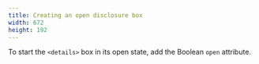 ```yaml
---
title: Creating an open disclosure box
width: 672
height: 192
---
```

To start the `<details>` box in its open state, add the Boolean `open`
attribute.
